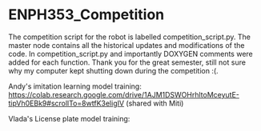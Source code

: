 # ENPH353_Competition

The competition script for the robot is labelled competition_script.py.  The master node contains all the historical updates and modifications of the code.  In competition_script.py and importantly DOXYGEN comments were added for each function.  Thank you for the great semester, still not sure why my computer kept shutting down during the competition :(.

Andy's imitation learning model training:  https://colab.research.google.com/drive/1AJM1DSWOHrhltoMceyutE-tipVh0EBk9#scrollTo=8wtfK3eligIV
(shared with Miti)

Vlada's License plate model training: 
